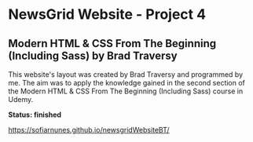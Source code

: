 # NewsGrid Website - Project 4
## Modern HTML & CSS From The Beginning (Including Sass) by Brad Traversy

This website's layout was created by Brad Traversy and programmed by me. The aim was to apply the knowledge gained in the second section of the Modern HTML & CSS From The Beginning (Including Sass) course in Udemy. 

**Status: finished**

 https://sofiarnunes.github.io/newsgridWebsiteBT/
